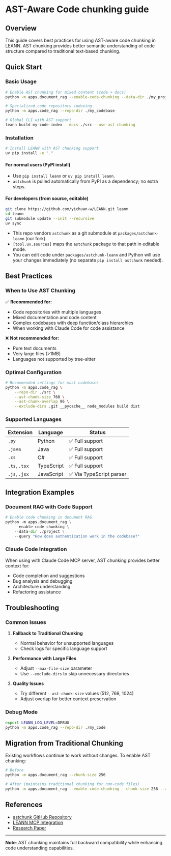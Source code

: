 # AST-Aware Code chunking guide

## Overview

This guide covers best practices for using AST-aware code chunking in LEANN. AST chunking provides better semantic understanding of code structure compared to traditional text-based chunking.

## Quick Start

### Basic Usage

```bash
# Enable AST chunking for mixed content (code + docs)
python -m apps.document_rag --enable-code-chunking --data-dir ./my_project

# Specialized code repository indexing
python -m apps.code_rag --repo-dir ./my_codebase

# Global CLI with AST support
leann build my-code-index --docs ./src --use-ast-chunking
```

### Installation

```bash
# Install LEANN with AST chunking support
uv pip install -e "."
```

#### For normal users (PyPI install)
- Use `pip install leann` or `uv pip install leann`.
- `astchunk` is pulled automatically from PyPI as a dependency; no extra steps.

#### For developers (from source, editable)
```bash
git clone https://github.com/yichuan-w/LEANN.git leann
cd leann
git submodule update --init --recursive
uv sync
```
- This repo vendors `astchunk` as a git submodule at `packages/astchunk-leann` (our fork).
- `[tool.uv.sources]` maps the `astchunk` package to that path in editable mode.
- You can edit code under `packages/astchunk-leann` and Python will use your changes immediately (no separate `pip install astchunk` needed).

## Best Practices

### When to Use AST Chunking

✅ **Recommended for:**
- Code repositories with multiple languages
- Mixed documentation and code content
- Complex codebases with deep function/class hierarchies
- When working with Claude Code for code assistance

❌ **Not recommended for:**
- Pure text documents
- Very large files (>1MB)
- Languages not supported by tree-sitter

### Optimal Configuration

```bash
# Recommended settings for most codebases
python -m apps.code_rag \
    --repo-dir ./src \
    --ast-chunk-size 768 \
    --ast-chunk-overlap 96 \
    --exclude-dirs .git __pycache__ node_modules build dist
```

### Supported Languages

| Extension | Language | Status |
|-----------|----------|--------|
| `.py` | Python | ✅ Full support |
| `.java` | Java | ✅ Full support |
| `.cs` | C# | ✅ Full support |
| `.ts`, `.tsx` | TypeScript | ✅ Full support |
| `.js`, `.jsx` | JavaScript | ✅ Via TypeScript parser |

## Integration Examples

### Document RAG with Code Support

```python
# Enable code chunking in document RAG
python -m apps.document_rag \
    --enable-code-chunking \
    --data-dir ./project \
    --query "How does authentication work in the codebase?"
```

### Claude Code Integration

When using with Claude Code MCP server, AST chunking provides better context for:
- Code completion and suggestions
- Bug analysis and debugging
- Architecture understanding
- Refactoring assistance

## Troubleshooting

### Common Issues

1. **Fallback to Traditional Chunking**
   - Normal behavior for unsupported languages
   - Check logs for specific language support

2. **Performance with Large Files**
   - Adjust `--max-file-size` parameter
   - Use `--exclude-dirs` to skip unnecessary directories

3. **Quality Issues**
   - Try different `--ast-chunk-size` values (512, 768, 1024)
   - Adjust overlap for better context preservation

### Debug Mode

```bash
export LEANN_LOG_LEVEL=DEBUG
python -m apps.code_rag --repo-dir ./my_code
```

## Migration from Traditional Chunking

Existing workflows continue to work without changes. To enable AST chunking:

```bash
# Before
python -m apps.document_rag --chunk-size 256

# After (maintains traditional chunking for non-code files)
python -m apps.document_rag --enable-code-chunking --chunk-size 256 --ast-chunk-size 768
```

## References

- [astchunk GitHub Repository](https://github.com/yilinjz/astchunk)
- [LEANN MCP Integration](../packages/leann-mcp/README.md)
- [Research Paper](https://arxiv.org/html/2506.15655v1)

---

**Note**: AST chunking maintains full backward compatibility while enhancing code understanding capabilities.
